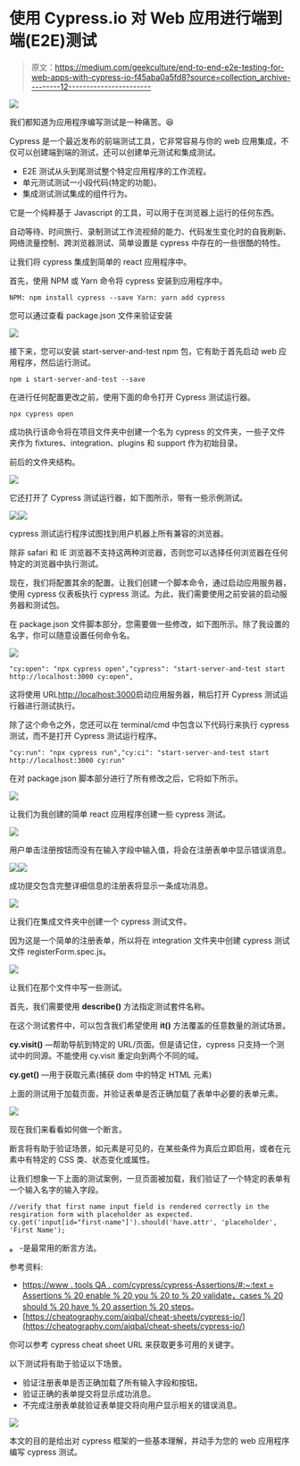 # 使用 Cypress.io 对 Web 应用进行端到端(E2E)测试

> 原文：<https://medium.com/geekculture/end-to-end-e2e-testing-for-web-apps-with-cypress-io-f45aba0a5fd8?source=collection_archive---------12----------------------->

![](img/d3a719a3300dd611c2b69e8c37a731c3.png)

我们都知道为应用程序编写测试是一种痛苦。😆

Cypress 是一个最近发布的前端测试工具，它非常容易与你的 web 应用集成，不仅可以创建端到端的测试，还可以创建单元测试和集成测试。

*   E2E 测试从头到尾测试整个特定应用程序的工作流程。
*   单元测试测试一小段代码(特定的功能)。
*   集成测试测试集成的组件行为。

它是一个纯粹基于 Javascript 的工具，可以用于在浏览器上运行的任何东西。

自动等待、时间旅行、录制测试工作流视频的能力、代码发生变化时的自我刷新、网络流量控制、跨浏览器测试、简单设置是 cypress 中存在的一些很酷的特性。

让我们将 cypress 集成到简单的 react 应用程序中。

首先，使用 NPM 或 Yarn 命令将 cypress 安装到应用程序中。

```
NPM: npm install cypress --save Yarn: yarn add cypress 
```

您可以通过查看 package.json 文件来验证安装

![](img/9ad79cd01e2c63977720b3925b828676.png)

接下来，您可以安装 start-server-and-test npm 包，它有助于首先启动 web 应用程序，然后运行测试。

```
npm i start-server-and-test --save
```

在进行任何配置更改之前，使用下面的命令打开 Cypress 测试运行器。

```
npx cypress open
```

成功执行该命令将在项目文件夹中创建一个名为 cypress 的文件夹，一些子文件夹作为 fixtures、integration、plugins 和 support 作为初始目录。

前后的文件夹结构。

![](img/acf40e8bdbe21fd4fd84e1b965c93035.png)

它还打开了 Cypress 测试运行器，如下图所示，带有一些示例测试。

![](img/16743d40becd0d379c9a410d9a961ef3.png)![](img/66f6abc46b338d6fce435218f1b8059f.png)

cypress 测试运行程序试图找到用户机器上所有兼容的浏览器。

除非 safari 和 IE 浏览器不支持这两种浏览器，否则您可以选择任何浏览器在任何特定的浏览器中执行测试。

现在，我们将配置其余的配置。让我们创建一个脚本命令，通过启动应用服务器，使用 cypress 仪表板执行 cypress 测试。为此，我们需要使用之前安装的启动服务器和测试包。

在 package.json 文件脚本部分，您需要做一些修改，如下图所示。除了我设置的名字，你可以随意设置任何命令名。

![](img/43c83b2c451ea23a92538f336b6f56e9.png)

```
"cy:open": "npx cypress open","cypress": "start-server-and-test start http://localhost:3000 cy:open",
```

这将使用 URL[http://localhost:3000](http://localhost:3000)启动应用服务器，稍后打开 Cypress 测试运行器进行测试执行。

除了这个命令之外，您还可以在 terminal/cmd 中包含以下代码行来执行 cypress 测试，而不是打开 Cypress 测试运行程序。

```
"cy:run": "npx cypress run","cy:ci": "start-server-and-test start http://localhost:3000 cy:run"
```

在对 package.json 脚本部分进行了所有修改之后，它将如下所示。

![](img/65ef4ecc7b452bc13745e1dc905f311d.png)

让我们为我创建的简单 react 应用程序创建一些 cypress 测试。

![](img/b490ebbc4c49d79bf3f3665f4e628531.png)

用户单击注册按钮而没有在输入字段中输入值，将会在注册表单中显示错误消息。

![](img/d2f2e5abcc0a4bf38dd1308dd5dcb70c.png)![](img/2b1801dc7dc017d28b85807a2735c28e.png)

成功提交包含完整详细信息的注册表将显示一条成功消息。

![](img/a510fd63c713fc845b03e1a862e99024.png)

让我们在集成文件夹中创建一个 cypress 测试文件。

因为这是一个简单的注册表单，所以将在 integration 文件夹中创建 cypress 测试文件 registerForm.spec.js。

![](img/3e39b7808a1ee9dc045f5cfbb5d80389.png)

让我们在那个文件中写一些测试。

首先，我们需要使用 **describe()** 方法指定测试套件名称。

在这个测试套件中，可以包含我们希望使用 **it()** 方法覆盖的任意数量的测试场景。

**cy.visit()** —帮助导航到特定的 URL/页面。但是请记住，cypress 只支持一个测试中的同源。不能使用 cy.visit 重定向到两个不同的域。

**cy.get()** —用于获取元素(捕获 dom 中的特定 HTML 元素)

上面的测试用于加载页面，并验证表单是否正确加载了表单中必要的表单元素。

![](img/44433d781d1a0a1e87fcdfc7fa0a1356.png)

现在我们来看看如何做一个断言。

断言将有助于验证场景，如元素是可见的，在某些条件为真后立即启用，或者在元素中有特定的 CSS 类、状态变化或属性。

让我们想象一下上面的测试案例，一旦页面被加载，我们验证了一个特定的表单有一个输入名字的输入字段。

```
//verify that first name input field is rendered correctly in the resgiration form with placeholder as expected. 
cy.get('input[id="first-name"]').should('have.attr', 'placeholder', 'First Name');
```

**。** -是最常用的断言方法。

参考资料:

*   [https://www . tools QA . com/cypress/cypress-Assertions/#:~:text = Assertions % 20 enable % 20 you % 20 to % 20 validate，cases % 20 should % 20 have % 20 assertion % 20 steps](https://www.toolsqa.com/cypress/cypress-assertions/#:~:text=Assertions%20enable%20you%20to%20validate,cases%20should%20have%20assertion%20steps)。
*   [https://cheatography.com/aiqbal/cheat-sheets/cypress-io/](https://cheatography.com/aiqbal/cheat-sheets/cypress-io/)

你可以参考 cypress cheat sheet URL 来获取更多可用的关键字。

以下测试将有助于验证以下场景。

*   验证注册表单是否正确加载了所有输入字段和按钮。
*   验证正确的表单提交将显示成功消息。
*   不完成注册表单就验证表单提交将向用户显示相关的错误消息。

![](img/ab794981430b7f04b2f2c2f765ca4b40.png)

本文的目的是给出对 cypress 框架的一些基本理解，并动手为您的 web 应用程序编写 cypress 测试。
